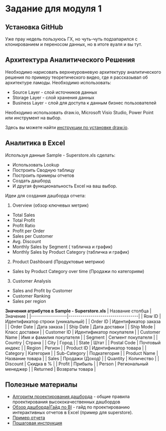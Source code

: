 # Задание для модуля 1

## Установка GitHub

Уже прау недель пользуюсь ГХ, но чуть-чуть подзапарился с клонированием и переносом данных, но в итоге вуаля и вы тут.

## Архитектура Аналитического Решения
Необходимо нарисовать верхнеуровневую архитектуру аналитического решения по примеру теоретического видео, где я рассказывал об архитектуре ламоды. Необходимо использовать:
- Source Layer - слой источников данных
- Storage Layer - слой хранения данных 
- Business Layer - слой для доступа к данным бизнес пользователей

Необходимо использовать draw.io, Microsoft Visio Studio, Power Point или инструмент на выбор. 

Здесь вы можете найти [инструкции по установке draw.io](https://github.com/Data-Learn/data-engineering/blob/master/how-to/How%20to%20install%20drawio.md).

## Аналитика в Excel
Используя данные Sample - Superstore.xls сделать:
- Использовать Lookup
- Построить Сводную таблицу
- Построить примеры отчетов
- Создать дашборд
- И другая функциональность Excel на ваш выбор.

Идеи для создания дашборда отчета:
1. Overview (обзор ключевых метрик)
  - Total Sales 
  - Total Profit
  - Profit Ratio
  - Profit per Order
  - Sales per Customer
  - Avg. Discount
  - Monthly Sales by Segment ( табличка и график)
  - Monthly Sales by Product Category (табличка и график)
 2. Product Dashboard (Продуктовые метрики)
  - Sales by Product Category over time (Продажи по категориям)
 3. Customer Analysis
  - Sales and Profit by Customer
  - Customer Ranking
  - Sales per region


**Значения атрибутов в Sample - Superstore.xls**
| Название столбца | Значение                          |
|------------------|-----------------------------------|
| Row ID           | Идентификатор строки (уникальный) |
| Order ID         | Идентификатор заказа              |
| Order Date       | Дата заказа                       |
| Ship Date        | Дата доставки                     |
| Ship Mode        | Класс доставки                    |
| Customer ID      | Идентификатор покупателя          |
| Customer Name    | Имя и фамилия покупателя          |
| Segment          | Сегмент покупателя                |
| Country          | Страна                            |
| City             | Город                             |
| State            | Штат                              |
| Postal Code      | Почтовый индекс                   |
| Region           | Регион                            |
| Product ID       | Идентификатор товара              |
| Category         | Категория                         |
| Sub-Category     | Подкатегория                      |
| Product Name     | Название товара                   |
| Sales            | Продажи (Доход)                   |
| Quantity         | Количество                        |
| Discount         | Скидка в %                        |
| Profit           | Прибыль                           |
| Person           | Региональный менеджер             |
| Returned         | Возвраты товара                   |

## Полезные материалы
* [Алгоритм проектирования дашборда](https://youtu.be/xSp5ykKcQho) - общие правила проектирования высококачественных дашбордов
* [Обзор дашборда|Гайд по BI](https://youtu.be/rxu8jmsvw98) - гайд по проектированию интерактивных отчетов в Excel (пример для superstore). 
* [Пример отчета](https://github.com/Data-Learn/data-engineering/blob/master/DE-101%20Modules/Module01/DE%20-%20101%20Lab%201.1/Sample%20-%20Superstore%20-%20Dashboard.xlsx)
* [Пошаговая инструкция](https://github.com/Data-Learn/data-engineering/blob/master/DE-101%20Modules/Module01/DE%20-%20101%20Lab%201.1/build_steps_dashboard.md)
